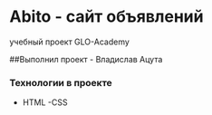 # Abito - сайт объявлений
учебный проект GLO-Academy

##Выполнил проект - Владислав Ацута


### Технологии в проекте 
- HTML 
-CSS
